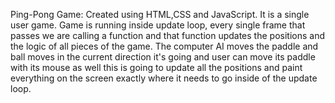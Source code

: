 Ping-Pong Game:
Created using HTML,CSS and JavaScript. It is a single user game.
Game is running inside update loop, every single frame that passes we are calling a function and that function updates the positions and the logic of all pieces 
of the game. 
The computer AI moves the paddle and ball moves in the current direction it's going and user can move its paddle with its mouse as well this is going to update 
all the positions and paint everything on the screen exactly where it needs to go inside of the update loop.
